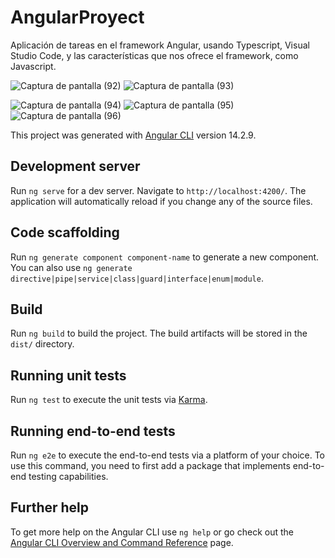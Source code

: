 # AngularProyect

Aplicación de tareas en el framework Angular, usando Typescript, Visual Studio Code, y las características que nos ofrece el framework, como Javascript. 

![Captura de pantalla (92)](https://user-images.githubusercontent.com/97048366/201439182-a38c9287-00bd-4edb-bb1a-4d21fd593650.png)
![Captura de pantalla (93)](https://user-images.githubusercontent.com/97048366/201439185-9f1e1846-515c-4da3-b2c2-fc908c5c3237.png)

![Captura de pantalla (94)](https://user-images.githubusercontent.com/97048366/201439213-448b65d5-8196-4284-a55b-60241fac996d.png)
![Captura de pantalla (95)](https://user-images.githubusercontent.com/97048366/201439220-59eb2607-ed0b-4aec-8e94-f426372f8c98.png)
![Captura de pantalla (96)](https://user-images.githubusercontent.com/97048366/201439227-b70dadf5-6589-4211-a411-936e5b12f12b.png)

This project was generated with [Angular CLI](https://github.com/angular/angular-cli) version 14.2.9.

## Development server

Run `ng serve` for a dev server. Navigate to `http://localhost:4200/`. The application will automatically reload if you change any of the source files.

## Code scaffolding

Run `ng generate component component-name` to generate a new component. You can also use `ng generate directive|pipe|service|class|guard|interface|enum|module`.

## Build

Run `ng build` to build the project. The build artifacts will be stored in the `dist/` directory.

## Running unit tests

Run `ng test` to execute the unit tests via [Karma](https://karma-runner.github.io).

## Running end-to-end tests

Run `ng e2e` to execute the end-to-end tests via a platform of your choice. To use this command, you need to first add a package that implements end-to-end testing capabilities.

## Further help

To get more help on the Angular CLI use `ng help` or go check out the [Angular CLI Overview and Command Reference](https://angular.io/cli) page.
